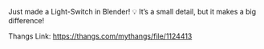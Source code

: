Just made a Light-Switch in Blender! 💡 It’s a small detail, but it makes a big difference!

Thangs Link: https://thangs.com/mythangs/file/1124413
